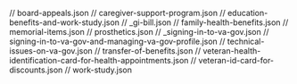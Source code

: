 // board-appeals.json
// caregiver-support-program.json
// education-benefits-and-work-study.json
// _gi-bill.json
// family-health-benefits.json
// memorial-items.json
// prosthetics.json
// _signing-in-to-va-gov.json
// signing-in-to-va-gov-and-managing-va-gov-profile.json
// technical-issues-on-va-gov.json
// transfer-of-benefits.json
// veteran-health-identification-card-for-health-appointments.json
// veteran-id-card-for-discounts.json
// work-study.json
